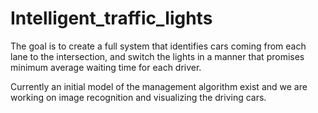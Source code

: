 # Intelligent_traffic_lights
The goal is to create a full system that identifies cars coming from each lane to the intersection, and switch the lights in a manner that promises minimum average waiting time for each driver.

Currently an initial model of the management algorithm exist and we are working on image recognition and visualizing the driving cars. 

